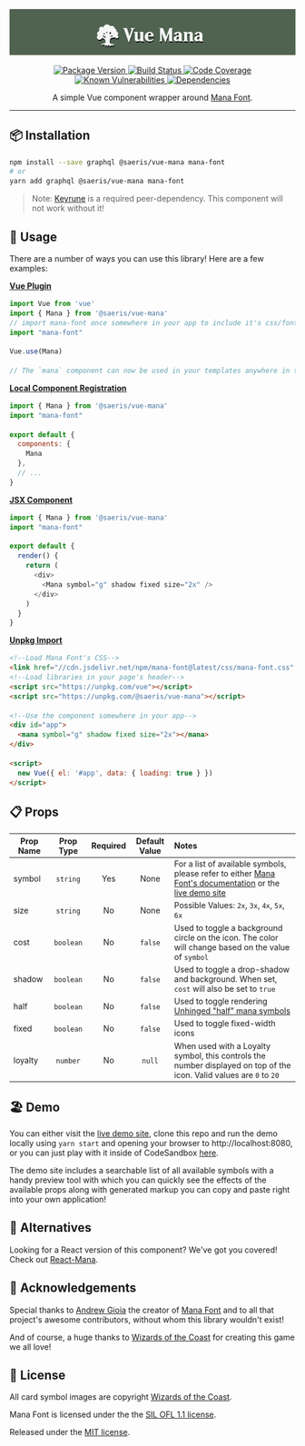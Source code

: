 <p align="center">
  <img alt="Vue Mana" src="https://raw.githubusercontent.com/Saeris/vue-mana/master/resources/header.png" style="max-width:100%;"/>
</p>
<p align="center">
  <a href="https://www.npmjs.org/package/@saeris/vue-mana">
    <img src="https://img.shields.io/npm/v/@saeris/vue-mana.svg?style=flat" alt="Package Version">
  </a>
  <a href="https://travis-ci.org/Saeris/vue-mana">
    <img src="https://travis-ci.org/Saeris/vue-mana.svg?branch=master" alt="Build Status">
  </a>
  <a href="https://codecov.io/gh/Saeris/vue-mana">
    <img src="https://codecov.io/gh/Saeris/vue-mana/branch/master/graph/badge.svg" alt="Code Coverage"/>
  </a>
  <a href="https://snyk.io/test/github/Saeris/vue-mana?targetFile=package.json">
    <img src="https://snyk.io/test/github/Saeris/vue-mana/badge.svg?targetFile=package.json" alt="Known Vulnerabilities">
  </a>
  <a href="https://greenkeeper.io/">
    <img src="https://badges.greenkeeper.io/Saeris/vue-mana.svg" alt="Dependencies">
  </a>
</p>
<p align="center">A simple Vue component wrapper around <a href="https://github.com/andrewgioia/Mana">Mana Font</a>.</p>

---

## 📦 Installation

```bash
npm install --save graphql @saeris/vue-mana mana-font
# or
yarn add graphql @saeris/vue-mana mana-font
```

> Note: [Keyrune](https://github.com/andrewgioia/Mana) is a required peer-dependency. This component will not work without it!

## 🔧 Usage

There are a number of ways you can use this library! Here are a few examples:

**[Vue Plugin](https://vuejs.org/v2/guide/plugins.html#Using-a-Plugin)**
```js
import Vue from 'vue'
import { Mana } from '@saeris/vue-mana'
// import mana-font once somewhere in your app to include it's css/font files
import "mana-font"

Vue.use(Mana)

// The `mana` component can now be used in your templates anywhere in the app!
```

**[Local Component Registration](https://vuejs.org/v2/guide/components-registration.html#Local-Registration)**
```js
import { Mana } from '@saeris/vue-mana'
import "mana-font"

export default {
  components: {
    Mana
  },
  // ...
}
```

**[JSX Component](https://vuejs.org/v2/guide/render-function.html#JSX)**

```js
import { Mana } from '@saeris/vue-mana'
import "mana-font"

export default {
  render() {
    return (
      <div>
        <Mana symbol="g" shadow fixed size="2x" />
      </div>
    )
  }
}
```

**[Unpkg Import](https://vuejs.org/v2/cookbook/packaging-sfc-for-npm.html#What-does-my-packaged-component-look-like)**
```html
<!--Load Mana Font's CSS-->
<link href="//cdn.jsdelivr.net/npm/mana-font@latest/css/mana-font.css" rel="stylesheet" type="text/css" />
<!--Load libraries in your page's header-->
<script src="https://unpkg.com/vue"></script>
<script src="https://unpkg.com/@saeris/vue-mana"></script>

<!--Use the component somewhere in your app-->
<div id="app">
  <mana symbol="g" shadow fixed size="2x"></mana>
</div>

<script>
  new Vue({ el: '#app', data: { loading: true } })
</script>
```

## 📋 Props

Prop Name | Prop Type | Required | Default Value | Notes
----------|:---------:|:--------:|:-------------:|:-----
symbol    | `string`  | Yes      | None          | For a list of available symbols, please refer to either [Mana Font's documentation](https://andrewgioia.github.io/Mana/icons.html) or the [live demo site](https://react-mana.saeris.io)
size      | `string`  | No       | None          | Possible Values: `2x`, `3x`, `4x`, `5x`, `6x`
cost      | `boolean` | No       | `false`       | Used to toggle a background circle on the icon. The color will change based on the value of `symbol`
shadow    | `boolean` | No       | `false`       | Used to toggle a drop-shadow and background. When set, `cost` will also be set to `true`
half      | `boolean` | No       | `false`       | Used to toggle rendering [Unhinged  "half" mana symbols](https://mtg.gamepedia.com/Unhinged#Unhinged_mana_symbols)
fixed     | `boolean` | No       | `false`       | Used to toggle fixed-width icons
loyalty   | `number`  | No       | `null`        | When used with a Loyalty symbol, this controls the number displayed on top of the icon. Valid values are `0` to `20`

## 🏖️ Demo

You can either visit the [live demo site](https://vue-mana.saeris.io), clone this repo and run the demo locally using `yarn start` and opening your browser to http://localhost:8080, or you can just play with it inside of CodeSandbox [here](https://codesandbox.io/s/github/Saeris/vue-mana/tree/master/demo).

The demo site includes a searchable list of all available symbols with a handy preview tool with which you can quickly see the effects of the available props along with generated markup you can copy and paste right into your own application!

## 🍴 Alternatives

Looking for a React version of this component? We've got you covered! Check out [React-Mana](https://github.com/Saeris/react-mana).

## 📣 Acknowledgements

Special thanks to [Andrew Gioia](https://github.com/andrewgioia) the creator of [Mana Font](https://github.com/andrewgioia/Mana) and to all that project's awesome contributors, without whom this library wouldn't exist!

And of course, a huge thanks to [Wizards of the Coast](http://magicthegathering.com) for creating this game we all love!

## 🥂 License

All card symbol images are copyright [Wizards of the Coast](http://magicthegathering.com).

Mana Font is licensed under the the [SIL OFL 1.1 license](http://scripts.sil.org/OFL).

Released under the [MIT license](https://github.com/Saeris/vue-mana/blob/master/LICENSE.md).
